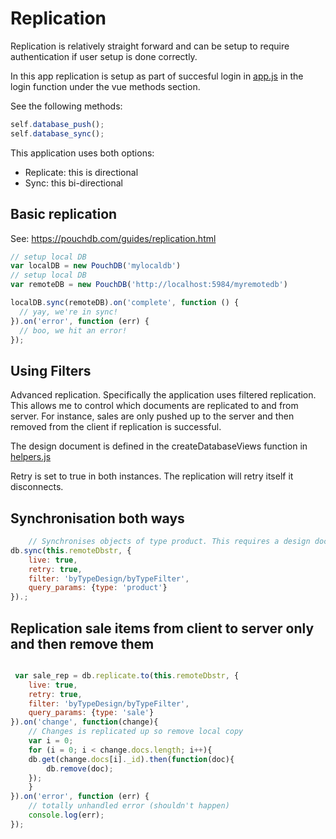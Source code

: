 # Replication
Replication is relatively straight forward and can be setup to require authentication if user setup is done correctly. 

In this app replication is setup as part of succesful login in [app.js](../app/app.js) in the login function under the vue methods section. 

See the following methods:
```javascript
self.database_push();
self.database_sync();
```

This application uses both options:
* Replicate: this is directional
* Sync: this bi-directional

## Basic replication
See: https://pouchdb.com/guides/replication.html

```javascript
// setup local DB
var localDB = new PouchDB('mylocaldb')
// setup local DB 
var remoteDB = new PouchDB('http://localhost:5984/myremotedb')

localDB.sync(remoteDB).on('complete', function () {
  // yay, we're in sync!
}).on('error', function (err) {
  // boo, we hit an error!
});

```

## Using Filters
Advanced replication. Specifically the application uses filtered replication. This allows me to control which documents are replicated to and from server. For instance, sales are only pushed up to the server and then removed from the client if replication is successful. 

The design document is defined in the createDatabaseViews function in [helpers.js](../app/helpers.js)

Retry is set to true in both instances. The replication will retry itself it disconnects.

## Synchronisation both ways
```javascript
    // Synchronises objects of type product. This requires a design document. byTypeDesign/byTypeFilter
db.sync(this.remoteDbstr, {
    live: true,
    retry: true,
    filter: 'byTypeDesign/byTypeFilter',
    query_params: {type: 'product'}
}).;
```

## Replication sale items from client to server only and then remove them
```javascript

 var sale_rep = db.replicate.to(this.remoteDbstr, {
    live: true,
    retry: true,
    filter: 'byTypeDesign/byTypeFilter',
    query_params: {type: 'sale'}
}).on('change', function(change){
    // Changes is replicated up so remove local copy
    var i = 0;
    for (i = 0; i < change.docs.length; i++){
    db.get(change.docs[i]._id).then(function(doc){
        db.remove(doc);
    });
    }
}).on('error', function (err) {
    // totally unhandled error (shouldn't happen)
    console.log(err);
});
```

